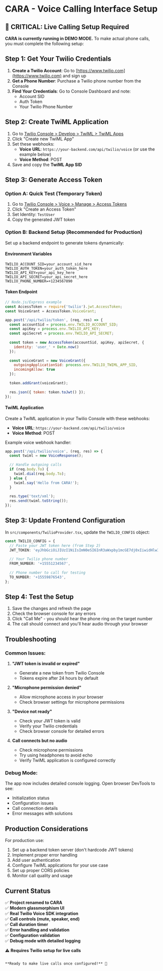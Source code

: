 # CARA - Voice Calling Interface Setup

## 🚨 CRITICAL: Live Calling Setup Required

**CARA is currently running in DEMO MODE.** To make actual phone calls, you must complete the following setup:

## Step 1: Get Your Twilio Credentials

1. **Create a Twilio Account**: Go to [https://www.twilio.com](https://www.twilio.com) and sign up
2. **Get a Phone Number**: Purchase a Twilio phone number from the Console
3. **Find Your Credentials**: Go to Console Dashboard and note:
   - Account SID
   - Auth Token
   - Your Twilio Phone Number

## Step 2: Create TwiML Application

1. Go to [Twilio Console > Develop > TwiML > TwiML Apps](https://console.twilio.com/develop/twiml/twiml-apps)
2. Click "Create new TwiML App"
3. Set these webhooks:
   - **Voice URL**: `https://your-backend.com/api/twilio/voice` (or use the example below)
   - **Voice Method**: POST
4. Save and copy the **TwiML App SID**

## Step 3: Generate Access Token

### Option A: Quick Test (Temporary Token)
1. Go to [Twilio Console > Voice > Manage > Access Tokens](https://console.twilio.com/develop/voice/manage/access-tokens)
2. Click "Create an Access Token"
3. Set Identity: `TestUser`
4. Copy the generated JWT token

### Option B: Backend Setup (Recommended for Production)
Set up a backend endpoint to generate tokens dynamically:

#### Environment Variables

```env
TWILIO_ACCOUNT_SID=your_account_sid_here
TWILIO_AUTH_TOKEN=your_auth_token_here
TWILIO_API_KEY=your_api_key_here
TWILIO_API_SECRET=your_api_secret_here
TWILIO_PHONE_NUMBER=+1234567890
```

#### Token Endpoint

```javascript
// Node.js/Express example
const AccessToken = require('twilio').jwt.AccessToken;
const VoiceGrant = AccessToken.VoiceGrant;

app.post('/api/twilio/token', (req, res) => {
  const accountSid = process.env.TWILIO_ACCOUNT_SID;
  const apiKey = process.env.TWILIO_API_KEY;
  const apiSecret = process.env.TWILIO_API_SECRET;
  
  const token = new AccessToken(accountSid, apiKey, apiSecret, {
    identity: 'user_' + Date.now()
  });
  
  const voiceGrant = new VoiceGrant({
    outgoingApplicationSid: process.env.TWILIO_TWIML_APP_SID,
    incomingAllow: true
  });
  
  token.addGrant(voiceGrant);
  
  res.json({ token: token.toJwt() });
});
```

#### TwiML Application
Create a TwiML application in your Twilio Console with these webhooks:

- **Voice URL**: `https://your-backend.com/api/twilio/voice`
- **Voice Method**: POST

Example voice webhook handler:
```javascript
app.post('/api/twilio/voice', (req, res) => {
  const twiml = new VoiceResponse();
  
  // Handle outgoing calls
  if (req.body.To) {
    twiml.dial(req.body.To);
  } else {
    twiml.say('Hello from CARA!');
  }
  
  res.type('text/xml');
  res.send(twiml.toString());
});
```

## Step 3: Update Frontend Configuration

In `src/components/TwilioProvider.tsx`, update the `TWILIO_CONFIG` object:

```typescript
const TWILIO_CONFIG = {
  // Paste your JWT token here (from Step 2)
  JWT_TOKEN: 'eyJhbGciOiJIUzI1NiIsImN0eSI6InR3aWxpby1mcGE7dj0xIiwidHlwIjoiSldUIn0...',
  
  // Your Twilio phone number
  FROM_NUMBER: '+15551234567',
  
  // Phone number to call for testing
  TO_NUMBER: '+15559876543',
};
```

## Step 4: Test the Setup

1. Save the changes and refresh the page
2. Check the browser console for any errors
3. Click "Call Me" - you should hear the phone ring on the target number
4. The call should connect and you'll hear audio through your browser

## Troubleshooting

### Common Issues:

1. **"JWT token is invalid or expired"**
   - Generate a new token from Twilio Console
   - Tokens expire after 24 hours by default

2. **"Microphone permission denied"**
   - Allow microphone access in your browser
   - Check browser settings for microphone permissions

3. **"Device not ready"**
   - Check your JWT token is valid
   - Verify your Twilio credentials
   - Check browser console for detailed errors

4. **Call connects but no audio**
   - Check microphone permissions
   - Try using headphones to avoid echo
   - Verify TwiML application is configured correctly

### Debug Mode:
The app now includes detailed console logging. Open browser DevTools to see:
- Initialization status
- Configuration issues
- Call connection details
- Error messages with solutions

## Production Considerations

For production use:
1. Set up a backend token server (don't hardcode JWT tokens)
2. Implement proper error handling
3. Add user authentication
4. Configure TwiML applications for your use case
5. Set up proper CORS policies
6. Monitor call quality and usage

## Current Status

✅ **Project renamed to CARA**  
✅ **Modern glassmorphism UI**  
✅ **Real Twilio Voice SDK integration**  
✅ **Call controls (mute, speaker, end)**  
✅ **Call duration timer**  
✅ **Error handling and validation**  
✅ **Configuration validation**  
✅ **Debug mode with detailed logging**  

⚠️ **Requires Twilio setup for live calls**
```

**Ready to make live calls once configured!** 🎉